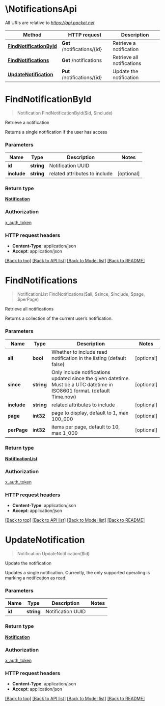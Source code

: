 # \NotificationsApi

All URIs are relative to *https://api.packet.net*

Method | HTTP request | Description
------------- | ------------- | -------------
[**FindNotificationById**](NotificationsApi.md#FindNotificationById) | **Get** /notifications/{id} | Retrieve a notification
[**FindNotifications**](NotificationsApi.md#FindNotifications) | **Get** /notifications | Retrieve all notifications
[**UpdateNotification**](NotificationsApi.md#UpdateNotification) | **Put** /notifications/{id} | Update the notification


# **FindNotificationById**
> Notification FindNotificationById($id, $include)

Retrieve a notification

Returns a single notification if the user has access


### Parameters

Name | Type | Description  | Notes
------------- | ------------- | ------------- | -------------
 **id** | **string**| Notification UUID | 
 **include** | **string**| related attributes to include | [optional] 

### Return type

[**Notification**](Notification.md)

### Authorization

[x_auth_token](../README.md#x_auth_token)

### HTTP request headers

 - **Content-Type**: application/json
 - **Accept**: application/json

[[Back to top]](#) [[Back to API list]](../README.md#documentation-for-api-endpoints) [[Back to Model list]](../README.md#documentation-for-models) [[Back to README]](../README.md)

# **FindNotifications**
> NotificationList FindNotifications($all, $since, $include, $page, $perPage)

Retrieve all notifications

Returns a collection of the current user’s notification.


### Parameters

Name | Type | Description  | Notes
------------- | ------------- | ------------- | -------------
 **all** | **bool**| Whether to include read notification in the listing (default false) | [optional] 
 **since** | **string**| Only include notifications updated since the given datetime. Must be a UTC datetime in ISO8601 format. (default Time.now) | [optional] 
 **include** | **string**| related attributes to include | [optional] 
 **page** | **int32**| page to display, default to 1, max 100_000 | [optional] 
 **perPage** | **int32**| items per page, default to 10, max 1_000 | [optional] 

### Return type

[**NotificationList**](NotificationList.md)

### Authorization

[x_auth_token](../README.md#x_auth_token)

### HTTP request headers

 - **Content-Type**: application/json
 - **Accept**: application/json

[[Back to top]](#) [[Back to API list]](../README.md#documentation-for-api-endpoints) [[Back to Model list]](../README.md#documentation-for-models) [[Back to README]](../README.md)

# **UpdateNotification**
> Notification UpdateNotification($id)

Update the notification

Updates a single notification. Currently, the only supported operating is marking a notification as read.


### Parameters

Name | Type | Description  | Notes
------------- | ------------- | ------------- | -------------
 **id** | **string**| Notification UUID | 

### Return type

[**Notification**](Notification.md)

### Authorization

[x_auth_token](../README.md#x_auth_token)

### HTTP request headers

 - **Content-Type**: application/json
 - **Accept**: application/json

[[Back to top]](#) [[Back to API list]](../README.md#documentation-for-api-endpoints) [[Back to Model list]](../README.md#documentation-for-models) [[Back to README]](../README.md)

